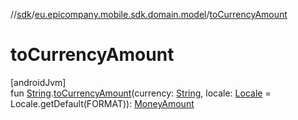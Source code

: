 //[sdk](../../index.md)/[eu.epicompany.mobile.sdk.domain.model](index.md)/[toCurrencyAmount](to-currency-amount.md)

# toCurrencyAmount

[androidJvm]\
fun [String](https://kotlinlang.org/api/latest/jvm/stdlib/kotlin/-string/index.html).[toCurrencyAmount](to-currency-amount.md)(currency: [String](https://kotlinlang.org/api/latest/jvm/stdlib/kotlin/-string/index.html), locale: [Locale](https://developer.android.com/reference/kotlin/java/util/Locale.html) = Locale.getDefault(FORMAT)): [MoneyAmount](-money-amount/index.md)
